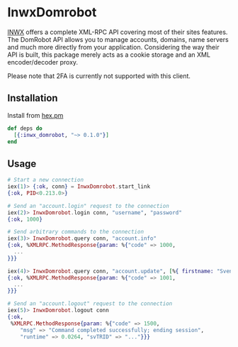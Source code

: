 # InwxDomrobot
[INWX](https://www.inwx.com/en/) offers a complete XML-RPC API covering most of their sites features. The DomRobot API allows you to manage accounts, domains, name servers and much more directly from your application. Considering the way their API is built, this package merely acts as a cookie storage and an XML encoder/decoder proxy.

Please note that 2FA is currently not supported with this client.


## Installation
Install from [hex.pm](https://hex.pm/packages/inwx_domrobot)

```elixir
def deps do
  [{:inwx_domrobot, "~> 0.1.0"}]
end
```


## Usage
```elixir
# Start a new connection
iex(1)> {:ok, conn} = InwxDomrobot.start_link
{:ok, PID<0.213.0>}

# Send an "account.login" request to the connection
iex(2)> InwxDomrobot.login conn, "username", "password"
{:ok, 1000}

# Send arbitrary commands to the connection
iex(3)> InwxDomrobot.query conn, "account.info"
{:ok, %XMLRPC.MethodResponse{param: %{"code" => 1000,
  ...
}}}

iex(4)> InwxDomrobot.query conn, "account.update", [%{ firstname: "Sven" }]
{:ok, %XMLRPC.MethodResponse{param: %{"code" => 1001,
  ...
}}}

# Send an "account.logout" request to the connection
iex(5)> InwxDomrobot.logout conn
{:ok,
 %XMLRPC.MethodResponse{param: %{"code" => 1500,
    "msg" => "Command completed successfully; ending session",
    "runtime" => 0.0264, "svTRID" => "..."}}}
```
